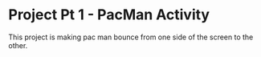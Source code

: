 # Project Pt 1 - PacMan Activity

This project is making pac man bounce from one side of the screen to the other.
